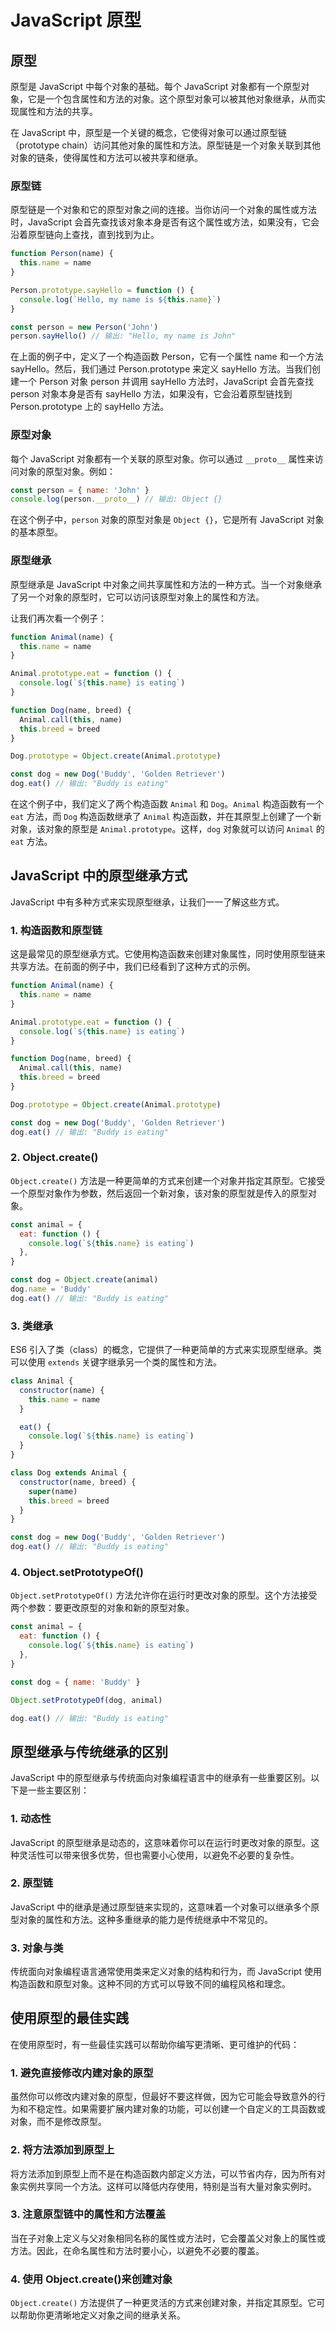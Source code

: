 # JavaScript 原型

## 原型

原型是 JavaScript 中每个对象的基础。每个 JavaScript 对象都有一个原型对象，它是一个包含属性和方法的对象。这个原型对象可以被其他对象继承，从而实现属性和方法的共享。

在 JavaScript 中，原型是一个关键的概念，它使得对象可以通过原型链（prototype chain）访问其他对象的属性和方法。原型链是一个对象关联到其他对象的链条，使得属性和方法可以被共享和继承。

### 原型链

原型链是一个对象和它的原型对象之间的连接。当你访问一个对象的属性或方法时，JavaScript 会首先查找该对象本身是否有这个属性或方法，如果没有，它会沿着原型链向上查找，直到找到为止。

```js
function Person(name) {
  this.name = name
}

Person.prototype.sayHello = function () {
  console.log(`Hello, my name is ${this.name}`)
}

const person = new Person('John')
person.sayHello() // 输出: "Hello, my name is John"
```

在上面的例子中，定义了一个构造函数 Person，它有一个属性 name 和一个方法 sayHello。然后，我们通过 Person.prototype 来定义 sayHello 方法。当我们创建一个 Person 对象 person 并调用 sayHello 方法时，JavaScript 会首先查找 person 对象本身是否有 sayHello 方法，如果没有，它会沿着原型链找到 Person.prototype 上的 sayHello 方法。

### 原型对象

每个 JavaScript 对象都有一个关联的原型对象。你可以通过 `__proto__` 属性来访问对象的原型对象。例如：

```javascript
const person = { name: 'John' }
console.log(person.__proto__) // 输出: Object {}
```

在这个例子中，`person` 对象的原型对象是 `Object {}`，它是所有 JavaScript 对象的基本原型。

### 原型继承

原型继承是 JavaScript 中对象之间共享属性和方法的一种方式。当一个对象继承了另一个对象的原型时，它可以访问该原型对象上的属性和方法。

让我们再次看一个例子：

```javascript
function Animal(name) {
  this.name = name
}

Animal.prototype.eat = function () {
  console.log(`${this.name} is eating`)
}

function Dog(name, breed) {
  Animal.call(this, name)
  this.breed = breed
}

Dog.prototype = Object.create(Animal.prototype)

const dog = new Dog('Buddy', 'Golden Retriever')
dog.eat() // 输出: "Buddy is eating"
```

在这个例子中，我们定义了两个构造函数 `Animal` 和 `Dog`。`Animal` 构造函数有一个 `eat` 方法，而 `Dog` 构造函数继承了 `Animal` 构造函数，并在其原型上创建了一个新对象，该对象的原型是 `Animal.prototype`。这样，`dog` 对象就可以访问 `Animal` 的 `eat` 方法。

## JavaScript 中的原型继承方式

JavaScript 中有多种方式来实现原型继承，让我们一一了解这些方式。

### 1. 构造函数和原型链

这是最常见的原型继承方式。它使用构造函数来创建对象属性，同时使用原型链来共享方法。在前面的例子中，我们已经看到了这种方式的示例。

```javascript
function Animal(name) {
  this.name = name
}

Animal.prototype.eat = function () {
  console.log(`${this.name} is eating`)
}

function Dog(name, breed) {
  Animal.call(this, name)
  this.breed = breed
}

Dog.prototype = Object.create(Animal.prototype)

const dog = new Dog('Buddy', 'Golden Retriever')
dog.eat() // 输出: "Buddy is eating"
```

### 2. Object.create()

`Object.create()` 方法是一种更简单的方式来创建一个对象并指定其原型。它接受一个原型对象作为参数，然后返回一个新对象，该对象的原型就是传入的原型对象。

```javascript
const animal = {
  eat: function () {
    console.log(`${this.name} is eating`)
  },
}

const dog = Object.create(animal)
dog.name = 'Buddy'
dog.eat() // 输出: "Buddy is eating"
```

### 3. 类继承

ES6 引入了类（class）的概念，它提供了一种更简单的方式来实现原型继承。类可以使用 `extends` 关键字继承另一个类的属性和方法。

```javascript
class Animal {
  constructor(name) {
    this.name = name
  }

  eat() {
    console.log(`${this.name} is eating`)
  }
}

class Dog extends Animal {
  constructor(name, breed) {
    super(name)
    this.breed = breed
  }
}

const dog = new Dog('Buddy', 'Golden Retriever')
dog.eat() // 输出: "Buddy is eating"
```

### 4. Object.setPrototypeOf()

`Object.setPrototypeOf()` 方法允许你在运行时更改对象的原型。这个方法接受两个参数：要更改原型的对象和新的原型对象。

```javascript
const animal = {
  eat: function () {
    console.log(`${this.name} is eating`)
  },
}

const dog = { name: 'Buddy' }

Object.setPrototypeOf(dog, animal)

dog.eat() // 输出: "Buddy is eating"
```

## 原型继承与传统继承的区别

JavaScript 中的原型继承与传统面向对象编程语言中的继承有一些重要区别。以下是一些主要区别：

### 1. 动态性

JavaScript 的原型继承是动态的，这意味着你可以在运行时更改对象的原型。这种灵活性可以带来很多优势，但也需要小心使用，以避免不必要的复杂性。

### 2. 原型链

JavaScript 中的继承是通过原型链来实现的，这意味着一个对象可以继承多个原型对象的属性和方法。这种多重继承的能力是传统继承中不常见的。

### 3. 对象与类

传统面向对象编程语言通常使用类来定义对象的结构和行为，而 JavaScript 使用构造函数和原型对象。这种不同的方式可以导致不同的编程风格和理念。

## 使用原型的最佳实践

在使用原型时，有一些最佳实践可以帮助你编写更清晰、更可维护的代码：

### 1. 避免直接修改内建对象的原型

虽然你可以修改内建对象的原型，但最好不要这样做，因为它可能会导致意外的行为和不稳定性。如果需要扩展内建对象的功能，可以创建一个自定义的工具函数或对象，而不是修改原型。

### 2. 将方法添加到原型上

将方法添加到原型上而不是在构造函数内部定义方法，可以节省内存，因为所有对象实例共享同一个方法。这样可以降低内存使用，特别是当有大量对象实例时。

### 3. 注意原型链中的属性和方法覆盖

当在子对象上定义与父对象相同名称的属性或方法时，它会覆盖父对象上的属性或方法。因此，在命名属性和方法时要小心，以避免不必要的覆盖。

### 4. 使用 Object.create()来创建对象

`Object.create()` 方法提供了一种更灵活的方式来创建对象，并指定其原型。它可以帮助你更清晰地定义对象之间的继承关系。
